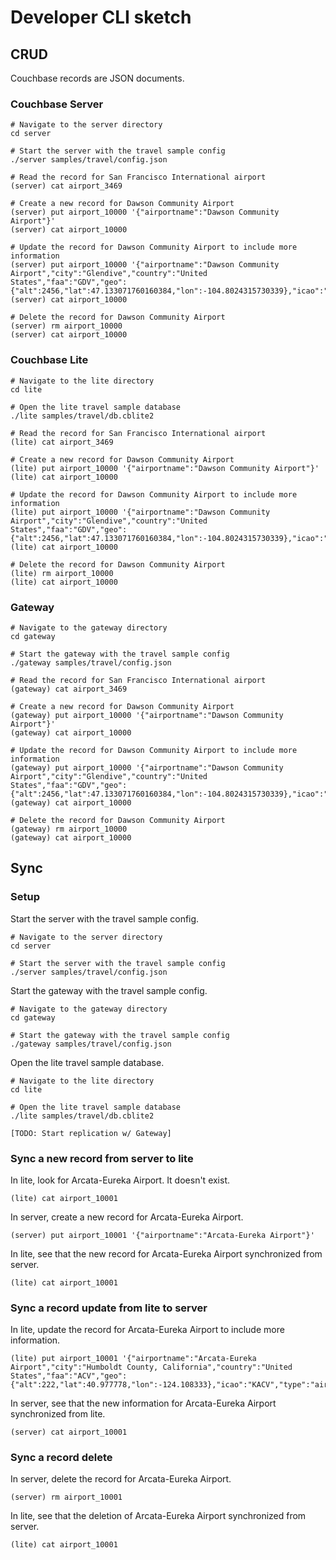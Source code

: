 # Developer CLI sketch

## CRUD

Couchbase records are JSON documents.

### Couchbase Server

```shell
# Navigate to the server directory
cd server

# Start the server with the travel sample config
./server samples/travel/config.json

# Read the record for San Francisco International airport
(server) cat airport_3469

# Create a new record for Dawson Community Airport
(server) put airport_10000 '{"airportname":"Dawson Community Airport"}'
(server) cat airport_10000

# Update the record for Dawson Community Airport to include more information
(server) put airport_10000 '{"airportname":"Dawson Community Airport","city":"Glendive","country":"United States","faa":"GDV","geo":{"alt":2456,"lat":47.133071760160384,"lon":-104.8024315730339},"icao":"KGDV","type":"airport","tz":"America/Denver"}'
(server) cat airport_10000

# Delete the record for Dawson Community Airport
(server) rm airport_10000
(server) cat airport_10000
```

### Couchbase Lite

```shell
# Navigate to the lite directory
cd lite

# Open the lite travel sample database
./lite samples/travel/db.cblite2

# Read the record for San Francisco International airport
(lite) cat airport_3469

# Create a new record for Dawson Community Airport
(lite) put airport_10000 '{"airportname":"Dawson Community Airport"}'
(lite) cat airport_10000

# Update the record for Dawson Community Airport to include more information
(lite) put airport_10000 '{"airportname":"Dawson Community Airport","city":"Glendive","country":"United States","faa":"GDV","geo":{"alt":2456,"lat":47.133071760160384,"lon":-104.8024315730339},"icao":"KGDV","type":"airport","tz":"America/Denver"}'
(lite) cat airport_10000

# Delete the record for Dawson Community Airport
(lite) rm airport_10000
(lite) cat airport_10000
```

### Gateway

```shell
# Navigate to the gateway directory
cd gateway

# Start the gateway with the travel sample config
./gateway samples/travel/config.json

# Read the record for San Francisco International airport
(gateway) cat airport_3469

# Create a new record for Dawson Community Airport
(gateway) put airport_10000 '{"airportname":"Dawson Community Airport"}'
(gateway) cat airport_10000

# Update the record for Dawson Community Airport to include more information
(gateway) put airport_10000 '{"airportname":"Dawson Community Airport","city":"Glendive","country":"United States","faa":"GDV","geo":{"alt":2456,"lat":47.133071760160384,"lon":-104.8024315730339},"icao":"KGDV","type":"airport","tz":"America/Denver"}'
(gateway) cat airport_10000

# Delete the record for Dawson Community Airport
(gateway) rm airport_10000
(gateway) cat airport_10000
```

## Sync

### Setup

Start the server with the travel sample config.

```shell
# Navigate to the server directory
cd server

# Start the server with the travel sample config
./server samples/travel/config.json
```

Start the gateway with the travel sample config.

```shell
# Navigate to the gateway directory
cd gateway

# Start the gateway with the travel sample config
./gateway samples/travel/config.json
```

Open the lite travel sample database.

```shell
# Navigate to the lite directory
cd lite

# Open the lite travel sample database
./lite samples/travel/db.cblite2

[TODO: Start replication w/ Gateway]
```

### Sync a new record from server to lite

In lite, look for Arcata-Eureka Airport. It doesn't exist.

```shell
(lite) cat airport_10001
```

In server, create a new record for Arcata-Eureka Airport.

```shell
(server) put airport_10001 '{"airportname":"Arcata-Eureka Airport"}'
```

In lite, see that the new record for Arcata-Eureka Airport synchronized from server.

```shell
(lite) cat airport_10001
```

### Sync a record update from lite to server

In lite, update the record for Arcata-Eureka Airport to include more information.

```shell
(lite) put airport_10001 '{"airportname":"Arcata-Eureka Airport","city":"Humboldt County, California","country":"United States","faa":"ACV","geo":{"alt":222,"lat":40.977778,"lon":-124.108333},"icao":"KACV","type":"airport","tz":"America/Los_Angeles"}'
```

In server, see that the new information for Arcata-Eureka Airport synchronized from lite.

```shell
(server) cat airport_10001
```

### Sync a record delete

In server, delete the record for Arcata-Eureka Airport.

```shell
(server) rm airport_10001
```

In lite, see that the deletion of Arcata-Eureka Airport synchronized from server.

```shell
(lite) cat airport_10001
```
